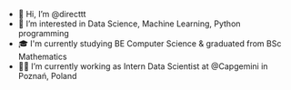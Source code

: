  - 👋 Hi, I’m @directtt
- 👀 I’m interested in Data Science, Machine Learning, Python programming
- 🎓 I'm currently studying BE Computer Science & graduated from BSc Mathematics
- 👨‍💻 I’m currently working as Intern Data Scientist at @Capgemini in Poznań, Poland

<!---
directtt/directtt is a ✨ special ✨ repository because its `README.md` (this file) appears on your GitHub profile.
You can click the Preview link to take a look at your changes.
--->
